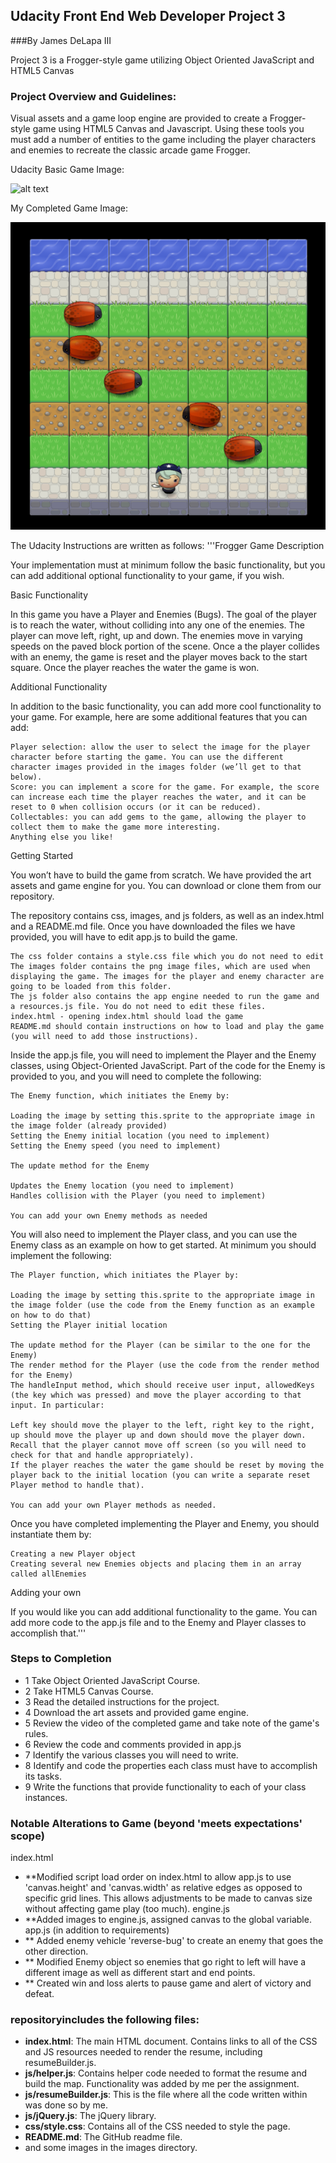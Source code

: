 ## Udacity Front End Web Developer Project 3
###By James DeLapa III

Project 3 is a Frogger-style game utilizing Object Oriented JavaScript and HTML5 Canvas

### Project Overview and Guidelines:
Visual assets and a game loop engine are provided to create a Frogger-style game using HTML5 Canvas and Javascript.
Using these tools you must add a number of entities to the game including the player characters and enemies to recreate the classic arcade game Frogger.

Udacity Basic Game Image:

![alt text](https://docs.google.com/a/seniorcaredirectory.com/drawings/image?id=swAv5AN00tRIxfdzMdTy3yg&rev=34&h=474&w=481&ac=1 "Udacity Frogger Game")


My Completed Game Image:

![alt text](https://github.com/jamesd3/Web-Developer-Project-3/blob/master/portfolio-cover.jpg "Udacity Frogger Game")

The Udacity Instructions are written as follows:
'''Frogger Game Description

Your implementation must at minimum follow the basic functionality, but you can add additional optional functionality to your game, if you wish.

Basic Functionality

In this game you have a Player and Enemies (Bugs). The goal of the player is to reach the water, without colliding into any one of the enemies. The player can move left, right, up and down. The enemies move in varying speeds on the paved block portion of the scene. Once a the player collides with an enemy, the game is reset and the player moves back to the start square. Once the player reaches the water the game is won.

Additional Functionality

In addition to the basic functionality, you can add more cool functionality to your game. For example, here are some additional features that you can add:

    Player selection: allow the user to select the image for the player character before starting the game. You can use the different character images provided in the images folder (we’ll get to that below).
    Score: you can implement a score for the game. For example, the score can increase each time the player reaches the water, and it can be reset to 0 when collision occurs (or it can be reduced).
    Collectables: you can add gems to the game, allowing the player to collect them to make the game more interesting.
    Anything else you like!

Getting Started

You won’t have to build the game from scratch. We have provided the art assets and game engine for you. You can download or clone them from our repository.

The repository contains css, images, and js folders, as well as an index.html and a README.md file. Once you have downloaded the files we have provided, you will have to edit app.js to build the game.

    The css folder contains a style.css file which you do not need to edit
    The images folder contains the png image files, which are used when displaying the game. The images for the player and enemy character are going to be loaded from this folder.
    The js folder also contains the app engine needed to run the game and a resources.js file. You do not need to edit these files.
    index.html - opening index.html should load the game
    README.md should contain instructions on how to load and play the game (you will need to add those instructions).

Inside the app.js file, you will need to implement the Player and the Enemy classes, using Object-Oriented JavaScript. Part of the code for the Enemy is provided to you, and you will need to complete the following:

    The Enemy function, which initiates the Enemy by:

    Loading the image by setting this.sprite to the appropriate image in the image folder (already provided)
    Setting the Enemy initial location (you need to implement)
    Setting the Enemy speed (you need to implement)

    The update method for the Enemy

    Updates the Enemy location (you need to implement)
    Handles collision with the Player (you need to implement)

    You can add your own Enemy methods as needed

You will also need to implement the Player class, and you can use the Enemy class as an example on how to get started. At minimum you should implement the following:

    The Player function, which initiates the Player by:

    Loading the image by setting this.sprite to the appropriate image in the image folder (use the code from the Enemy function as an example on how to do that)
    Setting the Player initial location

    The update method for the Player (can be similar to the one for the Enemy)
    The render method for the Player (use the code from the render method for the Enemy)
    The handleInput method, which should receive user input, allowedKeys (the key which was pressed) and move the player according to that input. In particular:

    Left key should move the player to the left, right key to the right, up should move the player up and down should move the player down.
    Recall that the player cannot move off screen (so you will need to check for that and handle appropriately).
    If the player reaches the water the game should be reset by moving the player back to the initial location (you can write a separate reset Player method to handle that).

    You can add your own Player methods as needed.

Once you have completed implementing the Player and Enemy, you should instantiate them by:

    Creating a new Player object
    Creating several new Enemies objects and placing them in an array called allEnemies

Adding your own

If you would like you can add additional functionality to the game. You can add more code to the app.js file and to the Enemy and Player classes to accomplish that.'''


### Steps to Completion

* 1 Take Object Oriented JavaScript Course.
* 2 Take HTML5 Canvas Course.
* 3 Read the detailed instructions for the project.
* 4 Download the art assets and provided game engine.
* 5 Review the video of the completed game and take note of the game's rules.
* 6 Review the code and comments provided in app.js
* 7 Identify the various classes you will need to write.
* 8 Identify and code the properties each class must have to accomplish its tasks.
* 9 Write the functions that provide functionality to each of your class instances.


### Notable Alterations to Game (beyond 'meets expectations' scope)
index.html
* **Modified script load order on index.html to allow app.js to use 'canvas.height' and 'canvas.width' as relative edges as opposed to specific grid lines. This allows adjustments to be made to canvas size without affecting game play (too much).
engine.js
* **Added images to engine.js, assigned canvas to the global variable.
app.js (in addition to requirements)
* ** Added enemy vehicle 'reverse-bug' to create an enemy that goes the other direction.
* ** Modified Enemy object so enemies that go right to left will have a different image as well as different start and end points.
* ** Created win and loss alerts to pause game and alert of victory and defeat.

### repositoryincludes the following files:

* **index.html**: The main HTML document. Contains links to all of the CSS and JS resources needed to render the resume, including resumeBuilder.js.
* **js/helper.js**: Contains helper code needed to format the resume and build the map. Functionality was added by me per the assignment.
* **js/resumeBuilder.js**: This is the file where all the code written within was done so by me.
* **js/jQuery.js**: The jQuery library.
* **css/style.css**: Contains all of the CSS needed to style the page.
* **README.md**:
The GitHub readme file.
* and some images in the images directory.
